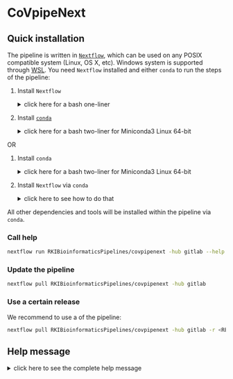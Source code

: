 # CoVpipeNext

## Quick installation

The pipeline is written in [`Nextflow`](https://nf-co.re/usage/installation), which can be used on any POSIX compatible system (Linux, OS X, etc). Windows system is supported through [WSL](https://en.wikipedia.org/wiki/Windows_Subsystem_for_Linux). You need `Nextflow` installed and either `conda` to run the steps of the pipeline:

1. Install  `Nextflow`
    <details><summary>click here for a bash one-liner </summary>

    ```bash
    wget -qO- https://get.nextflow.io | bash
    # In the case you don’t have wget
    # curl -s https://get.nextflow.io | bash
    ```

    </details>
2. Install [`conda`](https://conda.io/miniconda.html)
    <details><summary>click here for a bash two-liner for Miniconda3 Linux 64-bit</summary>

    ```bash
    wget https://repo.anaconda.com/miniconda/Miniconda3-latest-Linux-x86_64.sh
    bash Miniconda3-latest-Linux-x86_64.sh
    ```

    </details>

OR

1. Install `conda`
    <details><summary>click here for a bash two-liner for Miniconda3 Linux 64-bit</summary>

    ```bash
    wget https://repo.anaconda.com/miniconda/Miniconda3-latest-Linux-x86_64.sh
    bash Miniconda3-latest-Linux-x86_64.sh
    ```

    </details>
1. Install `Nextflow` via `conda`
    <details><summary>click here to see how to do that</summary>

    ```bash
    conda create -n nextflow -c bioconda nextflow
    conda active nextflow
    ```

    </details>

All other dependencies and tools will be installed within the pipeline via `conda`.

### Call help

```bash
nextflow run RKIBioinformaticsPipelines/covpipenext -hub gitlab --help
```

### Update the pipeline

```bash
nextflow pull RKIBioinformaticsPipelines/covpipenext -hub gitlab
```

### Use a certain release

We recommend to use a of the pipeline:

```bash
nextflow pull RKIBioinformaticsPipelines/covpipenext -hub gitlab -r <RELEASE>
```

## Help message

<details><summary>click here to see the complete help message</summary>

```
    Robert Koch Institute, MF1 Bioinformatics

    Workflow: CoVpipeNext

    Usage examples:
    nextflow run CoVpipeNext.nf --fastq '*R{1,2}.fastq.gz' --reference 'sars-cov2' --cores 4 --max_cores 8
    or
    nextflow run RKIBioinformaticsPipelines/covpipenxt -r <version> --fastq '*R{1,2}.fastq.gz' --reference ref.fasta --cores 4 --max_cores 8

    Inputs:
    Illumina read data:
    --fastq                  e.g.: 'sample{1,2}.fastq' or '*.fastq.gz' or '*/*.fastq.gz'
    --list                   This flag activates csv input for the above flags [default: false]
                                 style of the csv is: samplename,path_r1,path_r2
    --mode                          Switch between 'paired'- and 'single'-end FASTQ 

    Reference:
    --reference              Currently supported: 'sars-cov2' (NC_045512)
    OR
    --ref_genome             e.g.: 'ref.fasta'
    --ref_annotation         e.g.: 'ref.gff'

    Adapter clipping:
     --adapter               Define the path of a FASTA file containing the adapter sequences to be clipped. [default: false]

    Trimming and QC:
    --fastp_additional_parameters      Additional parameters for FeatureCounts [default: null]
    
    Taxonomic read filter:
    --kraken                 Activate taxonomic read filtering to exclude reads not classified as SARS-COV-2 (NCBI taxonomy ID 2697049) 
                                 from read mapping. A pre-processed kraken2 database will be automatically downloaded from 
                                 https://zenodo.org/record/3854856 and stored locally [default: true]
    --taxid                  Taxonomic ID used together with the kraken2 database for read filtering [default: 2697049]

    Primer detection: 
    --primer                 Provide the path to the primer BEDPE file. [default: false]
                                 TAB-delimited text file containing at least 6 fields, see here:
                                 https://bedtools.readthedocs.io/en/latest/content/general-usage.html#bedpe-format

    Variant calling:
    --vcount                 Minimum number of reads at a position to be considered for variant calling. [default: 10]
    --cov                    Minimum number of supporting reads which are required to call a variant. [default: 20]
    --frac                   Minimum percentage of supporting reads at the respective position required to call a variant. 
                                 In turn, variants supported by (1 - frac)*100% reads will be explicitly called. [default: 0.1]

    Computing options:
    --cores                  Max cores per process for local use [default: 4]
    --max_cores              Max cores used on the machine for local use [default: 12]
    --memory                 Max memory in GB for local use [default: 12]
    --output                 Name of the result folder [default: results]

    Caching:
    --dbs                    Location for auto-download data like databases [default: nextflow-autodownload-databases]
    --conda_cache_dir          Location for storing the conda environments [default: conda]
    --singularity_cache_dir    Location for storing the singularity images [default: singularity]
    --publish_dir_mode       Mode of output publishing: 'copy', 'symlink' [default: copy]

    
    Execution/Engine profiles:
    The pipeline supports profiles to run via different Executers and Engines e.g.: -profile local,conda
    
    Executer (choose one):
      local
    
    Engines (choose one):
      conda
    
    Per default: -profile local,conda is executed. 
```

</details>